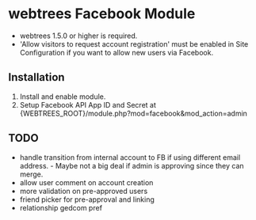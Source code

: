 webtrees Facebook Module
========================

* webtrees 1.5.0 or higher is required.
* 'Allow visitors to request account registration' must be enabled in Site Configuration if you want to allow new users via Facebook.

## Installation ##
1. Install and enable module.
2. Setup Facebook API App ID and Secret at {WEBTREES_ROOT}/module.php?mod=facebook&mod_action=admin

## TODO ##
* handle transition from internal account to FB if using different email address. - Maybe not a big deal if admin is approving since they can merge.
* allow user comment on account creation
* more validation on pre-approved users
* friend picker for pre-approval and linking
* relationship gedcom pref
